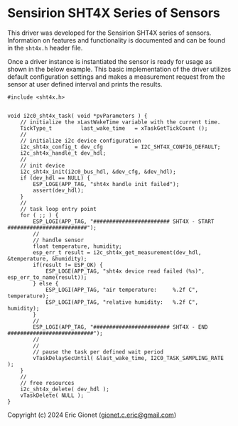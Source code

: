 # Sensirion SHT4X Series of Sensors
This driver was developed for the Sensirion SHT4X series of sensors.  Information on features and functionality is documented and can be found in the `sht4x.h` header file.

Once a driver instance is instantiated the sensor is ready for usage as shown in the below example.   This basic implementation of the driver utilizes default configuration settings and makes a measurement request from the sensor at user defined interval and prints the results.
```
#include <sht4x.h>


void i2c0_sht4x_task( void *pvParameters ) {
    // initialize the xLastWakeTime variable with the current time.
    TickType_t         last_wake_time   = xTaskGetTickCount ();
    //
    // initialize i2c device configuration
    i2c_sht4x_config_t dev_cfg          = I2C_SHT4X_CONFIG_DEFAULT;
    i2c_sht4x_handle_t dev_hdl;
    //
    // init device
    i2c_sht4x_init(i2c0_bus_hdl, &dev_cfg, &dev_hdl);
    if (dev_hdl == NULL) {
        ESP_LOGE(APP_TAG, "sht4x handle init failed");
        assert(dev_hdl);
    }
    //
    // task loop entry point
    for ( ;; ) {
        ESP_LOGI(APP_TAG, "######################## SHT4X - START #########################");
        //
        // handle sensor
        float temperature, humidity;
        esp_err_t result = i2c_sht4x_get_measurement(dev_hdl, &temperature, &humidity);
        if(result != ESP_OK) {
            ESP_LOGE(APP_TAG, "sht4x device read failed (%s)", esp_err_to_name(result));
        } else {
            ESP_LOGI(APP_TAG, "air temperature:     %.2f C", temperature);
            ESP_LOGI(APP_TAG, "relative humidity:   %.2f C", humidity);
        }
        //
        ESP_LOGI(APP_TAG, "######################## SHT4X - END ###########################");
        //
        //
        // pause the task per defined wait period
        vTaskDelaySecUntil( &last_wake_time, I2C0_TASK_SAMPLING_RATE );
    }
    //
    // free resources
    i2c_sht4x_delete( dev_hdl );
    vTaskDelete( NULL );
}
```



Copyright (c) 2024 Eric Gionet (gionet.c.eric@gmail.com)